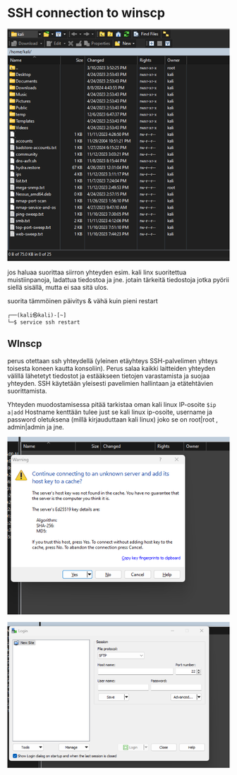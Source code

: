 # SSH connection to winscp

![Alt text](winscp-kali/2.png)

jos haluaa suorittaa siirron yhteyden esim. kali linx suoritettua muistiinpanoja, ladattua tiedostoa ja jne. jotain tärkeitä tiedostoja jotka pyörii siellä sisällä, mutta ei saa sitä ulos.

suorita tämmöinen päivitys & vähä kuin pieni restart

```
┌──(kali㉿kali)-[~] 
└─$ service ssh restart
```


## WInscp
perus otettaan ssh yhteydellä (yleinen etäyhteys SSH-palvelimen yhteys toisesta koneen kautta konsoliin). Perus salaa kaikki laitteiden yhteyden välillä lähetetyt tiedostot ja estääkseen tietojen varastamista ja suojaa yhteyden. SSH käytetään yleisesti pavelimien hallintaan ja etätehtävien suorittamista.

Yhteyden muodostamisessa pitää tarkistaa oman kali linux IP-osoite `$ip a|add`
Hostname kenttään tulee just se kali linux ip-osoite, username ja password oletuksena (millä kirjauduttaan kali linux) joko se on root|root , admin|admin ja jne.

![Alt text](winscp-kali/1.png)


![Alt text](winscp-kali/3.png)
